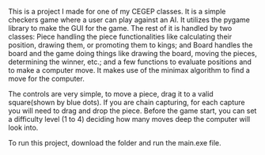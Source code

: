 This is a project I made for one of my CEGEP classes. It is a simple checkers game where a user can play against an AI.  It utilizes the pygame library to make the GUI for the game. The rest of it is handled by two classes: Piece handling the piece functionalities like calculating their position, drawing them, or promoting them to kings; and Board handles the board and the game doing things like drawing the board, moving the pieces, determining the winner, etc.; and a few functions to evaluate positions and to make a computer move. It makes use of the minimax algorithm to find a move for the computer.

The controls are very simple, to move a piece, drag it to a valid square(shown by blue dots). If you are chain capturing, for each capture you will need to drag and drop the piece. Before the game start, you can set a difficulty level (1 to 4) deciding how many moves deep the computer will look into. 

To run this project, download the folder and run the main.exe file.
